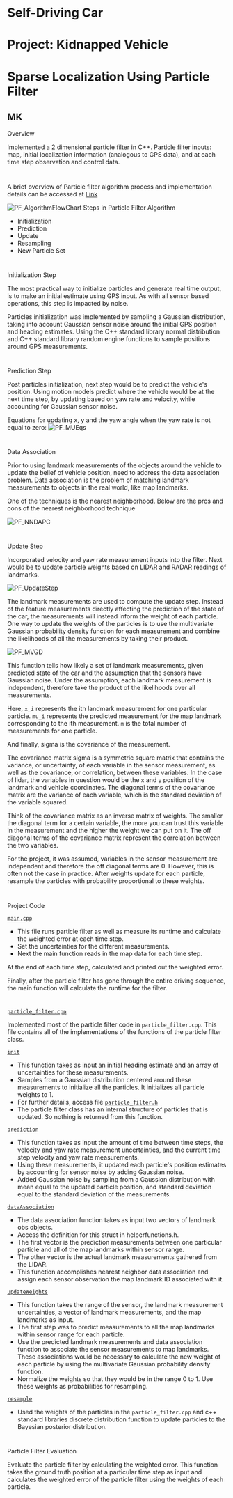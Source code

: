 # **Self-Driving Car**
# **Project: Kidnapped Vehicle**
# **Sparse Localization Using Particle Filter**

## MK

Overview

Implemented a 2 dimensional particle filter in C++. Particle filter inputs: map, initial localization information (analogous to GPS data), and at each time step observation and control data.

#

[//]: # (Image References)

[image1]: ./Writeup_IV/PF_AlgorithmFlowChart.png "PF_AlgorithmFlowChart"
[image2]: ./Writeup_IV/PF_Initialization.png "PF_Initialization"
[image3]: ./Writeup_IV/PF_MUEqs.png "PF_MUEqs"
[image4]: ./Writeup_IV/PF_NNDAPC.png "PF_NNDAPC"
[image5]: ./Writeup_IV/PF_UpdateStep.png "PF_UpdateStep"
[image6]: ./Writeup_IV/PF_MVGD.png "PF_MVGD"

#
A brief overview of Particle filter algorithm process and implementation details can be accessed at [Link](./PFA.md)

![][image1]
Steps in Particle Filter Algorithm
- Initialization
- Prediction
- Update
- Resampling
- New Particle Set

#
Initialization Step

The most practical way to initialize particles and generate real time output, is to make an initial estimate using GPS input. As with all sensor based operations, this step is impacted by noise.

Particles initialization was implemented by sampling a Gaussian distribution, taking into account Gaussian sensor noise around the initial GPS position and heading estimates. Using the C++ standard library normal distribution and C++ standard library random engine functions to sample positions around GPS measurements.

#
Prediction Step

Post particles initialization, next step would be to predict the vehicle's position. Using motion models predict where the vehicle would be at the next time step, by updating based on yaw rate and velocity, while accounting for Gaussian sensor noise.

Equations for updating x, y and the yaw angle when the yaw rate is not equal to zero:
![][image3]

#
Data Association

Prior to using landmark measurements of the objects around the vehicle to update the belief of vehicle position, need to address the data association problem. Data association is the problem of matching landmark measurements to objects in the real world, like map landmarks.

One of the techniques is the nearest neighborhood. Below are the pros and cons of the nearest neighborhood technique

![][image4]

#
Update Step

Incorporated velocity and yaw rate measurement inputs into the filter. Next would be to update particle weights based on LIDAR and RADAR readings of landmarks.

![][image5]

The landmark measurements are used to compute the update step. Instead of the feature measurements directly affecting the prediction of the state of the car, the measurements will instead inform the weight of each particle. One way to update the weights of the particles is to use the multivariate Gaussian probability density function for each measurement and combine the likelihoods of all the measurements by taking their product.

![][image6]

This function tells how likely a set of landmark measurements, given predicted state of the car and the assumption that the sensors have Gaussian noise. Under the assumption, each landmark measurement is independent, therefore take the product of the likelihoods over all measurements.

Here, `x_i` represents the ith landmark measurement for one particular particle. `mu_i` represents the predicted measurement for the map landmark corresponding to the ith measurement. `m` is the total number of measurements for one particle.

And finally, sigma is the covariance of the measurement.

The covariance matrix sigma is a symmetric square matrix that contains the variance, or uncertainty, of each variable in the sensor measurement, as well as the covariance, or correlation, between these variables. In the case of lidar, the variables in question would be the `x` and `y` position of the landmark and vehicle coordinates. The diagonal terms of the covariance matrix are the variance of each variable, which is the standard deviation of the variable squared.

Think of the covariance matrix as an inverse matrix of weights. The smaller the diagonal term for a certain variable, the more you can trust this variable in the measurement and the higher the weight we can put on it. The off diagonal terms of the covariance matrix represent the correlation between the two variables.

For the project, it was assumed, variables in the sensor measurement are independent and therefore the off diagonal terms are 0. However, this is often not the case in practice.
After weights update for each particle, resample the particles with probability proportional to these weights.

#
#
Project Code

[`main.cpp`](./CarND-Kidnapped-Vehicle-Project/src/main.cpp)

- This file runs particle filter as well as measure its runtime and calculate the weighted error at each time step.
- Set the uncertainties for the different measurements.
- Next the main function reads in the map data for each time step.

At the end of each time step, calculated and printed out the weighted error.

Finally, after the particle filter has gone through the entire driving sequence, the main function will calculate the runtime for the filter.

#
[`particle_filter.cpp`](./CarND-Kidnapped-Vehicle-Project/src/particle_filter.cpp)

Implemented most of the particle filter code in `particle_filter.cpp`. This file contains all of the implementations of the functions of the particle filter class.

[`init`](./CarND-Kidnapped-Vehicle-Project/src/particle_filter.cpp#L30-L67)

- This function takes as input an initial heading estimate and an array of uncertainties for these measurements.
- Samples from a Gaussian distribution centered around these measurements to initialize all the particles. It initializes all particle weights to 1.
- For further details, access file [`particle_filter.h`](./CarND-Kidnapped-Vehicle-Project/src/particle_filter.h)
- The particle filter class has an internal structure of particles that is updated. So nothing is returned from this function.

[`prediction`](./CarND-Kidnapped-Vehicle-Project/src/particle_filter.cpp#L69-L109)

- This function takes as input the amount of time between time steps, the velocity and yaw rate measurement uncertainties, and the current time step velocity and yaw rate measurements. 
- Using these measurements, it updated each particle's position estimates by accounting for sensor noise by adding Gaussian noise. 
- Added Gaussian noise by sampling from a Gaussion distribution with mean equal to the updated particle position, and standard deviation equal to the standard deviation of the measurements.

[`dataAssociation`](./CarND-Kidnapped-Vehicle-Project/src/particle_filter.cpp#L111-L138)
- The data association function takes as input two vectors of landmark obs objects. 
- Access the definition for this struct in helperfunctions.h. 
- The first vector is the prediction measurements between one particular particle and all of the map landmarks within sensor range. 
- The other vector is the actual landmark measurements gathered from the LIDAR. 
- This function accomplishes nearest neighbor data association and assign each sensor observation the map landmark ID associated with it.

[`updateWeights`](./CarND-Kidnapped-Vehicle-Project/src/particle_filter.cpp#L140-L256)

- This function takes the range of the sensor, the landmark measurement uncertainties, a vector of landmark measurements, and the map landmarks as input.
- The first step was to predict measurements to all the map landmarks within sensor range for each particle. 
- Use the predicted landmark measurements and data association function to associate the sensor measurements to map landmarks. These associations would be necessary to calculate the new weight of each particle by using the multivariate Gaussian probability density function. 
- Normalize the weights so that they would be in the range 0 to 1. Use these weights as probabilities for resampling.

[`resample`](./CarND-Kidnapped-Vehicle-Project/src/particle_filter.cpp#L258-L314)

- Used the weights of the particles in the `particle_filter.cpp` and c++ standard libraries discrete distribution function to update particles to the Bayesian posterior distribution.

#
Particle Filter Evaluation

Evaluate the particle filter by calculating the weighted error. This function takes the ground truth position at a particular time step as input and calculates the weighted error of the particle filter using the weights of each particle.
